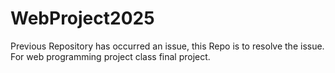 # WebProject2025
Previous Repository has occurred an issue, this Repo is to resolve the issue. For web programming project class final project.

